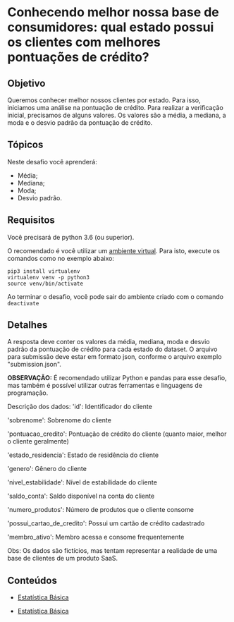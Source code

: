 # Conhecendo melhor nossa base de consumidores: qual estado possui os clientes com melhores pontuações de crédito?

## Objetivo

Queremos conhecer melhor nossos clientes por estado. Para isso, iniciamos uma análise na pontuação de crédito. 
Para realizar a verificação inicial, precisamos de alguns valores.
Os valores são a média, a mediana, a moda e o desvio padrão da pontuação de crédito.

## Tópicos

Neste desafio você aprenderá:

- Média;
- Mediana;
- Moda;
- Desvio padrão.

## Requisitos

Você precisará de python 3.6 (ou superior).

O recomendado é você utilizar um [ambiente virtual](https://pythonacademy.com.br/blog/python-e-virtualenv-como-programar-em-ambientes-virtuais). Para isto, execute os comandos como no exemplo abaixo:

    pip3 install virtualenv
    virtualenv venv -p python3
    source venv/bin/activate 

Ao terminar o desafio, você pode sair do ambiente criado com o comando `deactivate`

## Detalhes

A resposta deve conter os valores da média, mediana, moda e desvio padrão da pontuação de crédito para cada estado do dataset.
O arquivo para submissão deve estar em formato json, conforme o arquivo exemplo "submission.json".

**OBSERVAÇÃO:**  É recomendado utilizar Python e pandas para esse desafio, mas também é possível utilizar outras ferramentas e linguagens de programação.

Descrição dos dados:
'id': Identificador do cliente

'sobrenome': Sobrenome do cliente

'pontuacao_credito': Pontuação de crédito do cliente (quanto maior, melhor o cliente geralmente)

'estado_residencia': Estado de residência do cliente

'genero': Gênero do cliente

'nivel_estabilidade': Nível de estabilidade do cliente

'saldo_conta': Saldo disponível na conta do cliente

'numero_produtos': Número de produtos que o cliente consome

'possui_cartao_de_credito': Possui um cartão de crédito cadastrado

'membro_ativo': Membro acessa e consome frequentemente

Obs: Os dados são fictícios, mas tentam representar a realidade de uma base de clientes de um produto SaaS. 

## Conteúdos

- [Estatística Básica](https://profhubert.yolasite.com/resources/LIVRO%20PROPRIETARIO%20-%20Estatistica%20Basica.pdf)

- [Estatística Básica](http://www.ebooksbrasil.org/adobeebook/estbasica.pdf)


